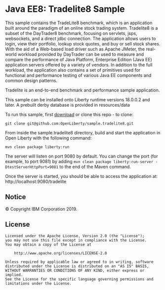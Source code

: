 # Java EE8: Tradelite8 Sample

This sample contains the TradeLite8 benchmark, which is an application built around the paradigm of an online stock trading system. Tradelite8 is a subset of the DayTrader8 benchmark, focusing on servlets, jsps, websockets, and a direct jdbc connection. The application allows users to login, view their portfolio, lookup stock quotes, and buy or sell stock shares. With the aid of a Web-based load driver such as Apache JMeter, the real-world workload provided by DayTrader can be used to measure and compare the performance of Java Platform, Enterprise Edition (Java EE) application servers offered by a variety of vendors. In addition to the full workload, the application also contains a set of primitives used for functional and performance testing of various Java EE components and common design patterns.

Tradelite is an end-to-end benchmark and performance sample application.

This sample can be installed onto Liberty runtime versions 18.0.0.2 and later. A prebuilt derby database is provided in resources/data


To run this sample, first [download](https://github.com/OpenLiberty/sample.tradelite8/archive/master.zip) or clone this repo - to clone:
```
git clone git@github.com:OpenLiberty/sample.tradelite8.git
```

From inside the sample.tradelite8 directory, build and start the application in Open Liberty with the following command:
```
mvn clean package liberty:run
```

The server will listen on port 9080 by default.  You can change the port (for example, to port 9081) by adding `mvn clean package liberty:run-server -DtestServerHttpPort=9081` to the end of the Maven command.

Once the server is started, you should be able to access the application at:
http://localhost:9080/tradelite



## Notice

© Copyright IBM Corporation 2019.

## License

```text
Licensed under the Apache License, Version 2.0 (the "License");
you may not use this file except in compliance with the License.
You may obtain a copy of the License at

    http://www.apache.org/licenses/LICENSE-2.0

Unless required by applicable law or agreed to in writing, software
distributed under the License is distributed on an "AS IS" BASIS,
WITHOUT WARRANTIES OR CONDITIONS OF ANY KIND, either express or implied.
See the License for the specific language governing permissions and
limitations under the License.
````
